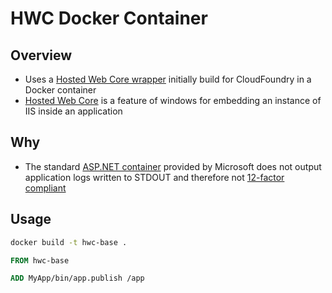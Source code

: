 # HWC Docker Container

## Overview

* Uses a [Hosted Web Core wrapper](https://github.com/cloudfoundry/hwc) initially build for CloudFoundry in a Docker container 
* [Hosted Web Core](https://learn.microsoft.com/en-us/iis/web-development-reference/native-code-development-overview/walkthrough-creating-a-hosted-web-core-application) is a feature of windows for embedding an instance of IIS inside an application

## Why

* The standard [ASP.NET container](https://github.com/microsoft/dotnet-framework-docker/blob/main/src/aspnet/4.8/windowsservercore-ltsc2019/Dockerfile) provided by Microsoft does not output application logs written to STDOUT and therefore not [12-factor compliant](https://12factor.net/logs)

## Usage

```bash
docker build -t hwc-base .
```

```dockerfile
FROM hwc-base

ADD MyApp/bin/app.publish /app
```

